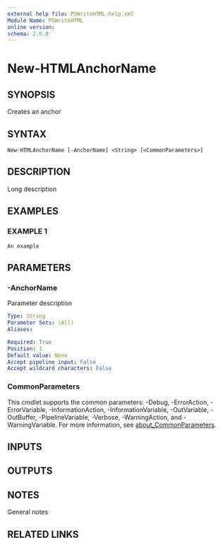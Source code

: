 ```yaml
---
external help file: PSWriteHTML-help.xml
Module Name: PSWriteHTML
online version:
schema: 2.0.0
---
```


# New-HTMLAnchorName

## SYNOPSIS
Creates an anchor

## SYNTAX

```
New-HTMLAnchorName [-AnchorName] <String> [<CommonParameters>]
```

## DESCRIPTION
Long description

## EXAMPLES

### EXAMPLE 1
```
An example
```

## PARAMETERS

### -AnchorName
Parameter description

```yaml
Type: String
Parameter Sets: (All)
Aliases:

Required: True
Position: 1
Default value: None
Accept pipeline input: False
Accept wildcard characters: False
```

### CommonParameters
This cmdlet supports the common parameters: -Debug, -ErrorAction, -ErrorVariable, -InformationAction, -InformationVariable, -OutVariable, -OutBuffer, -PipelineVariable, -Verbose, -WarningAction, and -WarningVariable. For more information, see [about_CommonParameters](http://go.microsoft.com/fwlink/?LinkID=113216).

## INPUTS

## OUTPUTS

## NOTES
General notes

## RELATED LINKS
